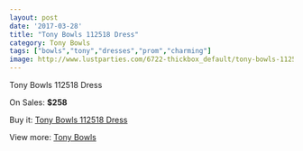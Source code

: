 ```yaml
---
layout: post
date: '2017-03-28'
title: "Tony Bowls 112518 Dress"
category: Tony Bowls
tags: ["bowls","tony","dresses","prom","charming"]
image: http://www.lustparties.com/6722-thickbox_default/tony-bowls-112518-dress.jpg
---
```

Tony Bowls 112518 Dress

On Sales: **$258**
<a href="https://www.lustparties.com/en/tony-bowls/2311-tony-bowls-112518-dress.html"><amp-img layout="responsive" width="600" height="600" src="//www.lustparties.com/6722-thickbox_default/tony-bowls-112518-dress.jpg" alt="Tony Bowls 112518 Dress 0" /></a>
<a href="https://www.lustparties.com/en/tony-bowls/2311-tony-bowls-112518-dress.html"><amp-img layout="responsive" width="600" height="600" src="//www.lustparties.com/6723-thickbox_default/tony-bowls-112518-dress.jpg" alt="Tony Bowls 112518 Dress 1" /></a>
<a href="https://www.lustparties.com/en/tony-bowls/2311-tony-bowls-112518-dress.html"><amp-img layout="responsive" width="600" height="600" src="//www.lustparties.com/6724-thickbox_default/tony-bowls-112518-dress.jpg" alt="Tony Bowls 112518 Dress 2" /></a>

Buy it: [Tony Bowls 112518 Dress](https://www.lustparties.com/en/tony-bowls/2311-tony-bowls-112518-dress.html "Tony Bowls 112518 Dress")

View more: [Tony Bowls](https://www.lustparties.com/en/5-tony-bowls "Tony Bowls")